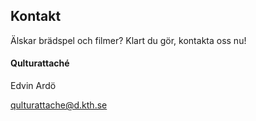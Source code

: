 ## Kontakt

Älskar brädspel och filmer? Klart du gör, kontakta oss nu!

#### Qulturattaché

Edvin Ardö

[qulturattache@d.kth.se](mailto:qulturattache@d.kth.se)
